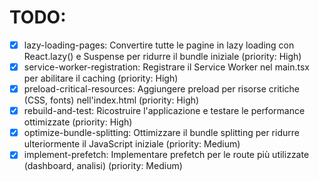 # TODO:

- [x] lazy-loading-pages: Convertire tutte le pagine in lazy loading con React.lazy() e Suspense per ridurre il bundle iniziale (priority: High)
- [x] service-worker-registration: Registrare il Service Worker nel main.tsx per abilitare il caching (priority: High)
- [x] preload-critical-resources: Aggiungere preload per risorse critiche (CSS, fonts) nell'index.html (priority: High)
- [x] rebuild-and-test: Ricostruire l'applicazione e testare le performance ottimizzate (priority: High)
- [x] optimize-bundle-splitting: Ottimizzare il bundle splitting per ridurre ulteriormente il JavaScript iniziale (priority: Medium)
- [x] implement-prefetch: Implementare prefetch per le route più utilizzate (dashboard, analisi) (priority: Medium)
